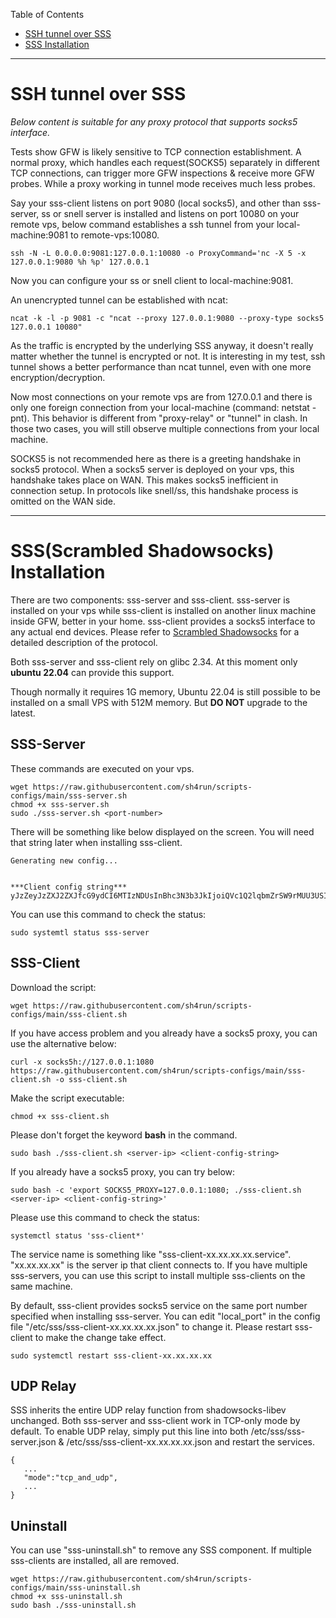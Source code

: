 Table of Contents
- [SSH tunnel over SSS](https://github.com/sh4run/scripts-configs#ssh-tunnel-over-sss)
- [SSS Installation](https://github.com/sh4run/scripts-configs#sssscrambled-shadowsocks-installation)

***
# SSH tunnel over SSS
*Below content is suitable for any proxy protocol that supports socks5 interface.*

Tests show GFW is likely sensitive to TCP connection establishment. A normal proxy, which handles each request(SOCKS5) separately in different TCP connections, can trigger more GFW inspections & receive more GFW probes. While a proxy working in tunnel mode receives much less probes. 

Say your sss-client listens on port 9080 (local socks5), and other than sss-server, ss or snell server is installed and listens on port 10080 on your remote vps, below command establishes a ssh tunnel from your local-machine:9081 to remote-vps:10080.

    ssh -N -L 0.0.0.0:9081:127.0.0.1:10080 -o ProxyCommand='nc -X 5 -x 127.0.0.1:9080 %h %p' 127.0.0.1
    
Now you can configure your ss or snell client to local-machine:9081. 

An unencrypted tunnel can be established with ncat:

    ncat -k -l -p 9081 -c "ncat --proxy 127.0.0.1:9080 --proxy-type socks5 127.0.0.1 10080"

As the traffic is encrypted by the underlying SSS anyway, it doesn't really matter whether the tunnel is encrypted or not. It is interesting in my test, ssh tunnel shows a better performance than ncat tunnel, even with one more encryption/decryption.  

Now most connections on your remote vps are from 127.0.0.1 and there is only one foreign connection from your local-machine (command: netstat -pnt). This behavior is different from "proxy-relay" or "tunnel" in clash. In those two cases, you will still observe multiple connections from your local machine.    

SOCKS5 is not recommended here as there is a greeting handshake in socks5 protocol. When a socks5 server is deployed on your vps, this handshake takes place on WAN. This makes socks5 inefficient in connection setup. In protocols like snell/ss, this handshake process is omitted on the WAN side. 

***

# SSS(Scrambled Shadowsocks) Installation
There are two components: sss-server and sss-client. sss-server is installed on your vps while sss-client is installed on another linux machine inside GFW, better in your home. sss-client provides a socks5 interface to any actual end devices. Please refer to [Scrambled Shadowsocks](https://github.com/sh4run/sss#sss---scrambled-shadowsocks) for a detailed description of the protocol. 

Both sss-server and sss-client rely on glibc 2.34. At this moment only **ubuntu 22.04** can provide this support.

Though normally it requires 1G memory, Ubuntu 22.04 is still possible to be installed on a small VPS with 512M memory. But **DO NOT** upgrade to the latest. 

## SSS-Server

These commands are executed on your vps. 

    wget https://raw.githubusercontent.com/sh4run/scripts-configs/main/sss-server.sh 
    chmod +x sss-server.sh
    sudo ./sss-server.sh <port-number>

There will be something like below displayed on the screen. You will need that string later when installing sss-client. 

    Generating new config...


    ***Client config string***
    yJzZeyJzZXJ2ZXJfcG9ydCI6MTIzNDUsInBhc3N3b3JkIjoiQVc1Q2lqbmZrSW9rMUU3USIsInNjcmFtYmxlX2xlbmd0aCI6MjQzLCJwdWJsaWNfa2V5Ijoic3NoLXJzYSBBQUFBQjNOemFDMXljMkVBQUFBREFRQUJBQUFBZ1FEQkNiTU1sNyt5Uk9Xc0hBMldlbXdreWlHSkVkWlNFMFFnNmlRdUwzWUJLalVjY2d6bFJNd1BUc09KNVdUcy92S1hLQkt2Z2x4SXQrSU5SYlNzN25RbnA5VHNYNlFBQmFIUU1wOHQ0STdTanlQd1lkL0JQRXhPaXEwTXY2ZUxSYlA2QXZDeExPYVBkc0JSZWYzOExTMEh4b2RQTHBpeDJtSTY4clduN0Era1h3PT0gcm9vdEBsb2NhbGhvc3QifQo=

You can use this command to check the status:

    sudo systemtl status sss-server
    
## SSS-Client
Download the script:

    wget https://raw.githubusercontent.com/sh4run/scripts-configs/main/sss-client.sh 
    
If you have access problem and you already have a socks5 proxy, you can use the alternative below:

    curl -x socks5h://127.0.0.1:1080 https://raw.githubusercontent.com/sh4run/scripts-configs/main/sss-client.sh -o sss-client.sh
    
Make the script executable:

    chmod +x sss-client.sh

Please don't forget the keyword **bash** in the command.

    sudo bash ./sss-client.sh <server-ip> <client-config-string>

If you already have a socks5 proxy, you can try below: 
   
    sudo bash -c 'export SOCKS5_PROXY=127.0.0.1:1080; ./sss-client.sh <server-ip> <client-config-string>'

Please use this command to check the status:
    
    systemctl status 'sss-client*'

The service name is something like "sss-client-xx.xx.xx.xx.service". "xx.xx.xx.xx" is the server ip that client connects to. If you have multiple sss-servers, you can use this script to install multiple sss-clients on the same machine.

By default, sss-client provides socks5 service on the same port number specified when installing sss-server. You can edit "local_port" in the config file "/etc/sss/sss-client-xx.xx.xx.xx.json" to change it.  Please restart sss-client to make the change take effect.

    sudo systemctl restart sss-client-xx.xx.xx.xx

## UDP Relay
SSS inherits the entire UDP relay function from shadowsocks-libev unchanged. Both sss-server and sss-client work in TCP-only mode by default. To enable UDP relay, simply put this line into both /etc/sss/sss-server.json & /etc/sss/sss-client-xx.xx.xx.xx.json and restart the services.

    {
       ...
       "mode":"tcp_and_udp",
       ...
    }
    
## Uninstall
You can use "sss-uninstall.sh" to remove any SSS component. If multiple sss-clients are installed, all are removed. 

    wget https://raw.githubusercontent.com/sh4run/scripts-configs/main/sss-uninstall.sh 
    chmod +x sss-uninstall.sh
    sudo bash ./sss-uninstall.sh
    


